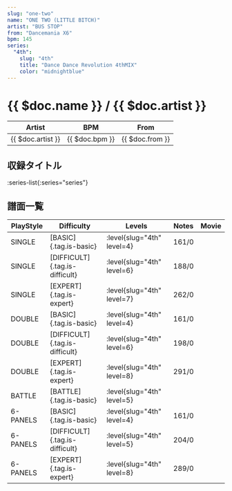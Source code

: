 ```yaml
---
slug: "one-two"
name: "ONE TWO (LITTLE BITCH)"
artist: "BUS STOP"
from: "Dancemania X6"
bpm: 145
series:
  "4th":
    slug: "4th"
    title: "Dance Dance Revolution 4thMIX"
    color: "midnightblue"
---
```


# {{ $doc.name }} / {{ $doc.artist }}

|Artist|BPM|From|
|------|---|----|
|{{ $doc.artist }}|{{ $doc.bpm }}|{{ $doc.from }}|

## 収録タイトル

:series-list{:series="series"}

## 譜面一覧

|PlayStyle|Difficulty|Levels|Notes|Movie|
|---------|----------|------|-----|-----|
|SINGLE|[BASIC]{.tag.is-basic}|:level{slug="4th" level=4}|161/0||
|SINGLE|[DIFFICULT]{.tag.is-difficult}|:level{slug="4th" level=6}|188/0||
|SINGLE|[EXPERT]{.tag.is-expert}|:level{slug="4th" level=7}|262/0||
|DOUBLE|[BASIC]{.tag.is-basic}|:level{slug="4th" level=4}|161/0||
|DOUBLE|[DIFFICULT]{.tag.is-difficult}|:level{slug="4th" level=6}|198/0||
|DOUBLE|[EXPERT]{.tag.is-expert}|:level{slug="4th" level=8}|291/0||
|BATTLE|[BATTLE]{.tag.is-basic}|:level{slug="4th" level=5}|||
|6-PANELS|[BASIC]{.tag.is-basic}|:level{slug="4th" level=4}|161/0||
|6-PANELS|[DIFFICULT]{.tag.is-difficult}|:level{slug="4th" level=5}|204/0||
|6-PANELS|[EXPERT]{.tag.is-expert}|:level{slug="4th" level=8}|289/0||
